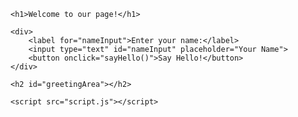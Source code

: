 <!DOCTYPE html>
<html lang="en">
<head>
    <meta charset="UTF-8">
    <title>Assignment 4 - JavaScript</title>
</head>
<body>

    <h1>Welcome to our page!</h1>

    <div>
        <label for="nameInput">Enter your name:</label>
        <input type="text" id="nameInput" placeholder="Your Name">
        <button onclick="sayHello()">Say Hello!</button>
    </div>

    <h2 id="greetingArea"></h2>

    <script src="script.js"></script>
</body>
</html>
